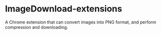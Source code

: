 # ImageDownload-extensions
A Chrome extension that can convert images into PNG format, and perform compression and downloading.
